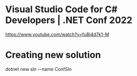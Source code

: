 # Visual Studio Code for C# Developers | .NET Conf 2022
https://www.youtube.com/watch?v=fuBi4d7k1-M


# Creating new solution
dotnet new sln --name ConfSln
